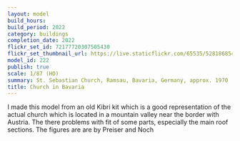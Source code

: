 ```yaml
---
layout: model
build_hours: 
build_period: 2022
category: buildings
completion_date: 2022
flickr_set_id: 72177720307505430
flickr_set_thumbnail_url: https://live.staticflickr.com/65535/52818685465_33855b499e_m.jpg
model_id: 222
publish: true
scale: 1/87 (HO)
summary: St. Sebastian Church, Ramsau, Bavaria, Germany, approx. 1970
title: Church in Bavaria
---
```


I made this model from an old Kibri kit which is a good representation of the actual church which is located in a mountain valley near the border with Austria. The there problems with fit of some parts, especially the main roof sections. The figures are are by Preiser and Noch
